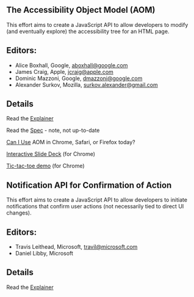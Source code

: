 ## The Accessibility Object Model (AOM)

This effort aims to create a JavaScript API to allow developers to
modify (and eventually explore) the accessibility tree for an HTML
page.

## Editors:

* Alice Boxhall, Google, aboxhall@google.com
* James Craig, Apple, jcraig@apple.com
* Dominic Mazzoni, Google, dmazzoni@google.com
* Alexander Surkov, Mozilla, surkov.alexander@gmail.com

## Details

Read the [Explainer](./explainer.md)

Read the [Spec](https://wicg.github.io/aom/spec/) - note, not up-to-date

[Can I Use](./caniuse.md) AOM in Chrome, Safari, or Firefox today?

[Interactive Slide Deck](http://wicg.github.io/aom/demos/) (for Chrome)

[Tic-tac-toe demo](http://wicg.github.io/aom/demos/tictactoe.html) (for Chrome)

## Notification API for Confirmation of Action

This effort aims to create a JavaScript API to allow developers to
initiate notifications that confirm user actions (not necessarily tied 
to direct UI changes).

## Editors:

* Travis Leithead, Microsoft, travil@microsoft.com
* Daniel Libby, Microsoft

## Details

Read the [Explainer](./notification-api.md)
